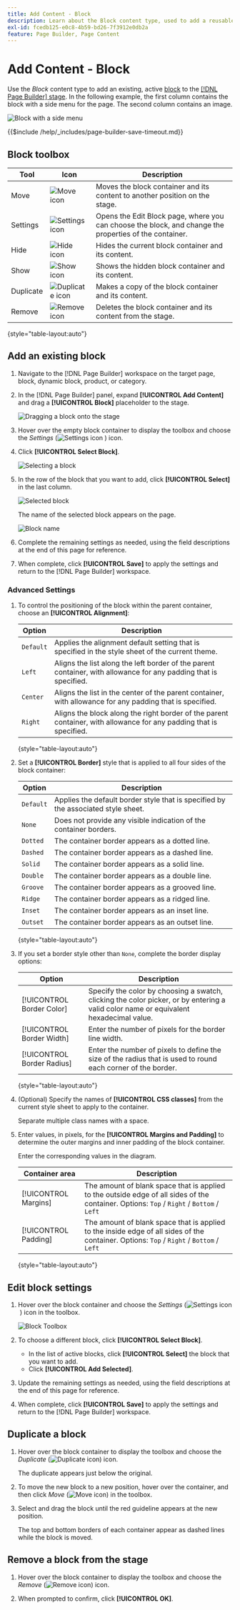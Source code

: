 ```yaml
---
title: Add Content - Block
description: Learn about the Block content type, used to add a reusable block to the [!DNL Page Builder] stage.
exl-id: fcedb125-e0c8-4b59-bd26-7f3912e0db2a
feature: Page Builder, Page Content
---
```

# Add Content - Block

Use the _Block_ content type to add an existing, active [block](../content-design/blocks.md) to the [[!DNL Page Builder] stage](workspace.md#stage). In the following example, the first column contains the block with a side menu for the page. The second column contains an image.

![Block with a side menu](./assets/pb-add-content-block-example.png)<!-- zoom -->

{{$include /help/_includes/page-builder-save-timeout.md}}

## Block toolbox

| Tool      | Icon     | Description   |
| --------- | -------- | ------------- |
| Move      | ![Move icon](./assets/pb-icon-move.png) | Moves the block container and its content to another position on the stage. |
| Settings  | ![Settings icon](./assets/pb-icon-settings.png) | Opens the Edit Block page, where you can choose the block, and change the properties of the container. |
| Hide      | ![Hide icon](./assets/pb-icon-hide.png)  | Hides the current block container and its content. |
| Show      | ![Show icon](./assets/pb-icon-show.png) | Shows the  hidden block container and its content. |
| Duplicate | ![Duplicate icon](./assets/pb-icon-duplicate.png) | Makes a copy of the block container and its content. |
| Remove    | ![Remove icon](./assets/pb-icon-remove.png) | Deletes the block container and its content from the stage. |

{style="table-layout:auto"}

## Add an existing block

1. Navigate to the [!DNL Page Builder] workspace on the target page, block, dynamic block, product, or category.

1. In the [!DNL Page Builder] panel, expand **[!UICONTROL Add Content]** and drag a **[!UICONTROL Block]** placeholder to the stage.

   ![Dragging a block onto the stage](./assets/pb-add-content-block-drag.png)<!-- zoom -->

1. Hover over the empty block container to display the toolbox and choose the _Settings_ (![Settings icon](./assets/pb-icon-settings.png)<!-- width="20px" --> ) icon.

1. Click **[!UICONTROL Select Block]**.

   ![Selecting a block](./assets/pb-add-content-block-select.png)<!-- zoom -->

1. In the row of the block that you want to add, click **[!UICONTROL Select]** in the last column.

   ![Selected block](./assets/pb-add-content-block-selected.png)<!-- zoom -->

   The name of the selected block appears on the page.

   ![Block name](./assets/pb-add-content-block-name.png)<!-- zoom -->

1. Complete the remaining settings as needed, using the field descriptions at the end of this page for reference.

1. When complete, click **[!UICONTROL Save]** to apply the settings and return to the [!DNL Page Builder] workspace.

### Advanced Settings

1. To control the positioning of the block within the parent container, choose an **[!UICONTROL Alignment]**:

   | Option | Description |
   | ------ | ----------- |
   | `Default` | Applies the alignment default setting that is specified in the style sheet of the current theme. |
   | `Left` | Aligns the list along the left border of the parent container, with allowance for any padding that is specified. |
   | `Center` | Aligns the list in the center of the parent container, with allowance for any padding that is specified. |
   | `Right` | Aligns the block along the right border of the parent container, with allowance for any padding that is specified. |

   {style="table-layout:auto"}

1. Set a **[!UICONTROL Border]** style that is applied to all four sides of the block container:

   | Option | Description |
   | ------ | ----------- |
   | `Default` | Applies the default border style that is specified by the associated style sheet. |
   | `None` | Does not provide any visible indication of the container borders. |
   | `Dotted` | The container border appears as a dotted line. |
   | `Dashed` | The container border appears as a dashed line. |
   | `Solid` | The container border appears as a solid line. |
   | `Double` | The container border appears as a double line. |
   | `Groove` | The container border appears as a grooved line. |
   | `Ridge` | The container border appears as a ridged line. |
   | `Inset` |The container border appears as an inset line. |
   | `Outset` |The container border appears as an outset line. |

   {style="table-layout:auto"}

1. If you set a border style other than `None`, complete the border display options:

   | Option | Description |
   | ------ |------------ |
   | [!UICONTROL Border Color] | Specify the color by choosing a swatch, clicking the color picker, or by entering a valid color name or equivalent hexadecimal value. |
   | [!UICONTROL Border Width] | Enter the number of pixels for the border line width. |
   | [!UICONTROL Border Radius] | Enter the number of pixels to define the size of the radius that is used to round each corner of the border. |

   {style="table-layout:auto"}

1. (Optional) Specify the names of **[!UICONTROL CSS classes]** from the current style sheet to apply to the container.

   Separate multiple class names with a space.

1. Enter values, in pixels, for the **[!UICONTROL Margins and Padding]** to determine the outer margins and inner padding of the block container.

   Enter the corresponding values in the diagram.

   | Container area | Description |
   | -------------- | ----------- |
   | [!UICONTROL Margins] | The amount of blank space that is applied to the outside edge of all sides of the container. Options: `Top` / `Right` / `Bottom` / `Left` |
   | [!UICONTROL Padding] | The amount of blank space that is applied to the inside edge of all sides of the container. Options: `Top` / `Right` / `Bottom` / `Left` |

   {style="table-layout:auto"}

## Edit block settings

1. Hover over the block container and choose the _Settings_ (![Settings icon](./assets/pb-icon-settings.png)<!-- width="20px" --> ) icon in the toolbox.

   ![Block Toolbox](./assets/pb-add-content-block-toolbox.png)<!-- zoom -->

1. To choose a different block, click **[!UICONTROL Select Block]**.

   - In the list of active blocks, click **[!UICONTROL Select]** the block that you want to add.
   - Click **[!UICONTROL Add Selected]**.

1. Update the remaining settings as needed, using the field descriptions at the end of this page for reference.

1. When complete, click **[!UICONTROL Save]** to apply the settings and return to the [!DNL Page Builder] workspace.

## Duplicate a block

1. Hover over the block container to display the toolbox and choose the _Duplicate_ (![Duplicate icon](./assets/pb-icon-duplicate.png)) icon.

    The duplicate appears just below the original.

1. To move the new block to a new position, hover over the container, and then click _Move_ (![Move icon](./assets/pb-icon-move.png)) in the toolbox.

1. Select and drag the block until the red guideline appears at the new position.

    The top and bottom borders of each container appear as dashed lines while the block is moved.

## Remove a block from the stage

1. Hover over the block container to display the toolbox and choose the _Remove_ (![Remove icon](./assets/pb-icon-remove.png)) icon.

1. When prompted to confirm, click **[!UICONTROL OK]**.
